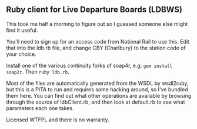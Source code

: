 ## Ruby client for Live Departure Boards (LDBWS)

This took me half a morning to figure out so I guessed someone else might find it useful.

You'll need to sign up for an access code from National Rail to use this. Edit that into the ldb.rb file, and change CBY (Charlbury) to the station code of your choice.

Install one of the various continuity forks of soap4r, e.g. `gem install soap2r`. Then `ruby ldb.rb`.

Most of the files are automatically generated from the WSDL by wsdl2ruby, but this is a PITA to run and requires some hacking around, so I've bundled them here. You can find out what other operations are available by browsing through the source of ldbClient.rb, and then look at default.rb to see what parameters each one takes.

Licensed WTFPL and there is no warranty.
